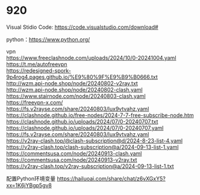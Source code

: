 # 920

Visual Stidio Code: https://code.visualstudio.com/download#

python：https://www.python.org/

vpn
<br>
https://www.freeclashnode.com/uploads/2024/10/0-20241004.yaml
<br>
https://t.me/autofreevpn
<br>
https://redesigned-spork-9p4rog4.pages.github.io/%E9%80%9F%E9%B9%B0666.txt
<br>
http://wzm.api-node.shop/node/20240802-v2ray.txt
<br>
http://wzm.api-node.shop/node/20240802-clash.yaml
<br>
https://www.stairnode.com/node/20240803-clash.yaml
<br>
https://freevpn-x.com/
<br>
https://fs.v2rayse.com/share/20240803/lux9vtvahz.yaml
<br>
https://clashnode.github.io/free-nodes/2024-7-7-free-subscribe-node.htm
<br>
https://clashnode.github.io/uploads/2024/07/0-20240707.txt
<br>
https://clashnode.github.io/uploads/2024/07/0-20240707.yaml
<br>
https://fs.v2rayse.com/share/20240803/lux9vtvahz.yaml
<br>
https://v2ray-clash.top/@clash-subscription@d/2024-8-23-list-4.yaml
<br>
https://v2ray-clash.top/clash-subscription@a/2024-09-13-list-1.yaml
<br>
https://commentsusa.com/node/20240913-clash.yaml
<br>
https://commentsusa.com/node/20240913-v2ray.txt
<br>
https://v2ray-clash.top/v2ray-subscription@a/2024-09-13-list-1.txt
<br>

配置Python环境变量
https://hailuoai.com/share/chat/z6vXGxY5?xx=1K6jYBgp5gv8
